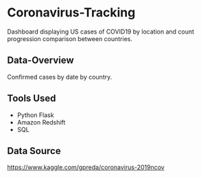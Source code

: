 # Coronavirus-Tracking
Dashboard displaying US cases of COVID19 by location and count progression comparison between countries. 

## Data-Overview
Confirmed cases by date by country. 

## Tools Used
* Python Flask
* Amazon Redshift 
* SQL

## Data Source
https://www.kaggle.com/gpreda/coronavirus-2019ncov
